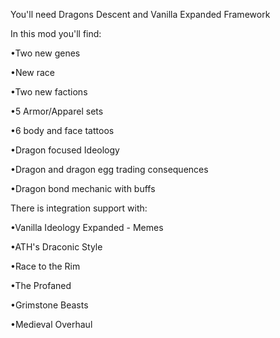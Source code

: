You'll need Dragons Descent and Vanilla Expanded Framework

In this mod you'll find:

•Two new genes

•New race

•Two new factions

•5 Armor/Apparel sets

•6 body and face tattoos

•Dragon focused Ideology

•Dragon and dragon egg trading consequences

•Dragon bond mechanic with buffs


There is integration support with:

•Vanilla Ideology Expanded - Memes

•ATH's Draconic Style

•Race to the Rim

•The Profaned

•Grimstone Beasts

•Medieval Overhaul
